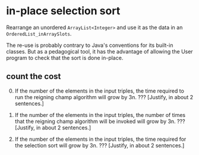 # in-place selection sort

Rearrange
an unordered `ArrayList<Integer>`
and use it as the data in an `OrderedList_inArraySlots`.

The re-use is probably contrary to Java's conventions
for its built-in classes. But as a pedagogical tool,
it has the advantage of allowing
the User program to check that the sort
is done in-place.

## count the cost

0. If the number of the elements in the input triples,
the time required to run the reigning champ algorithm
will grow by 3n.   ???
[Justify, in about 2 sentences.]

0. If the number of the elements in the input triples,
the number of times that the reigning champ algorithm
will be invoked 
will grow by 3n.   ???
[Justify, in about 2 sentences.]

0. If the number of the elements in the input triples,
the time required for the selection sort
will grow by 3n.   ???
[Justify, in about 2 sentences.]
